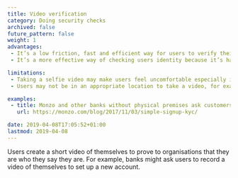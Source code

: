 ```yaml
---
title: Video verification
category: Doing security checks
archived: false
future_pattern: false
weight: 1
advantages:
 - It’s a low friction, fast and efficient way for users to verify their identity
 - It’s a more effective way of checking users identity because it’s harder to steal or covertly capture the right type video needed to verify a match

limitations:
 - Taking a selfie video may make users feel uncomfortable especially if there’s not a clear sense of how it is used or who it is shared with
 - Users may not be in an appropriate location to take a video, for example if they’re on the move or in a noisy or low light environment

examples:
 - title: Monzo and other banks without physical premises ask customers for video ID verification when setting up an account
   url: https://monzo.com/blog/2017/11/03/simple-signup-kyc/

date: 2019-04-08T17:05:52+01:00
lastmod: 2019-04-08
---
```

Users create a short video of themselves to prove to organisations that they are who they say they are. For example, banks might ask users to record a video of themselves to set up a new account.
